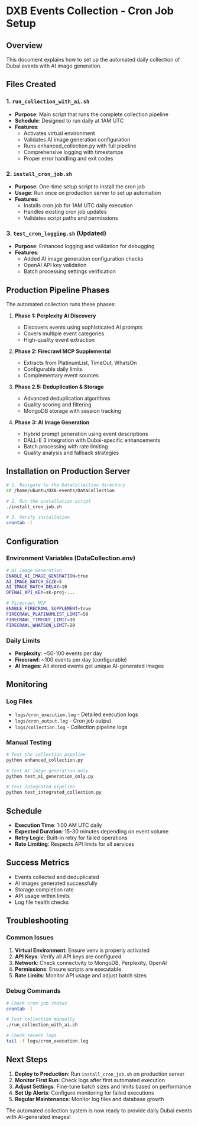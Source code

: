 # DXB Events Collection - Cron Job Setup

## Overview
This document explains how to set up the automated daily collection of Dubai events with AI image generation.

## Files Created

### 1. `run_collection_with_ai.sh`
- **Purpose**: Main script that runs the complete collection pipeline
- **Schedule**: Designed to run daily at 1AM UTC
- **Features**:
  - Activates virtual environment
  - Validates AI image generation configuration
  - Runs enhanced_collection.py with full pipeline
  - Comprehensive logging with timestamps
  - Proper error handling and exit codes

### 2. `install_cron_job.sh`
- **Purpose**: One-time setup script to install the cron job
- **Usage**: Run once on production server to set up automation
- **Features**:
  - Installs cron job for 1AM UTC daily execution
  - Handles existing cron job updates
  - Validates script paths and permissions

### 3. `test_cron_logging.sh` (Updated)
- **Purpose**: Enhanced logging and validation for debugging
- **Features**:
  - Added AI image generation configuration checks
  - OpenAI API key validation
  - Batch processing settings verification

## Production Pipeline Phases

The automated collection runs these phases:

1. **Phase 1: Perplexity AI Discovery**
   - Discovers events using sophisticated AI prompts
   - Covers multiple event categories
   - High-quality event extraction

2. **Phase 2: Firecrawl MCP Supplemental**
   - Extracts from PlatinumList, TimeOut, WhatsOn
   - Configurable daily limits
   - Complementary event sources

3. **Phase 2.5: Deduplication & Storage**
   - Advanced deduplication algorithms
   - Quality scoring and filtering
   - MongoDB storage with session tracking

4. **Phase 3: AI Image Generation**
   - Hybrid prompt generation using event descriptions
   - DALL-E 3 integration with Dubai-specific enhancements
   - Batch processing with rate limiting
   - Quality analysis and fallback strategies

## Installation on Production Server

```bash
# 1. Navigate to the DataCollection directory
cd /home/ubuntu/DXB-events/DataCollection

# 2. Run the installation script
./install_cron_job.sh

# 3. Verify installation
crontab -l
```

## Configuration

### Environment Variables (DataCollection.env)
```bash
# AI Image Generation
ENABLE_AI_IMAGE_GENERATION=true
AI_IMAGE_BATCH_SIZE=5
AI_IMAGE_BATCH_DELAY=10
OPENAI_API_KEY=sk-proj-...

# Firecrawl MCP
ENABLE_FIRECRAWL_SUPPLEMENT=true
FIRECRAWL_PLATINUMLIST_LIMIT=50
FIRECRAWL_TIMEOUT_LIMIT=30
FIRECRAWL_WHATSON_LIMIT=20
```

### Daily Limits
- **Perplexity**: ~50-100 events per day
- **Firecrawl**: ~100 events per day (configurable)
- **AI Images**: All stored events get unique AI-generated images

## Monitoring

### Log Files
- `logs/cron_execution.log` - Detailed execution logs
- `logs/cron_output.log` - Cron job output
- `logs/collection.log` - Collection pipeline logs

### Manual Testing
```bash
# Test the collection pipeline
python enhanced_collection.py

# Test AI image generation only
python test_ai_generation_only.py

# Test integrated pipeline
python test_integrated_collection.py
```

## Schedule
- **Execution Time**: 1:00 AM UTC daily
- **Expected Duration**: 15-30 minutes depending on event volume
- **Retry Logic**: Built-in retry for failed operations
- **Rate Limiting**: Respects API limits for all services

## Success Metrics
- Events collected and deduplicated
- AI images generated successfully
- Storage completion rate
- API usage within limits
- Log file health checks

## Troubleshooting

### Common Issues
1. **Virtual Environment**: Ensure venv is properly activated
2. **API Keys**: Verify all API keys are configured
3. **Network**: Check connectivity to MongoDB, Perplexity, OpenAI
4. **Permissions**: Ensure scripts are executable
5. **Rate Limits**: Monitor API usage and adjust batch sizes

### Debug Commands
```bash
# Check cron job status
crontab -l

# Test collection manually
./run_collection_with_ai.sh

# Check recent logs
tail -f logs/cron_execution.log
```

## Next Steps

1. **Deploy to Production**: Run `install_cron_job.sh` on production server
2. **Monitor First Run**: Check logs after first automated execution
3. **Adjust Settings**: Fine-tune batch sizes and limits based on performance
4. **Set Up Alerts**: Configure monitoring for failed executions
5. **Regular Maintenance**: Monitor log files and database growth

The automated collection system is now ready to provide daily Dubai events with AI-generated images!